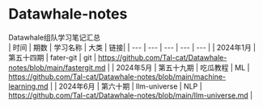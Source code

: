 # Datawhale-notes     
Datawhale组队学习笔记汇总   
| 时间 | 期数 | 学习名称 | 大类 | 链接|
| --- | --- | --- | --- | --- |
| 2024年1月 | 第五十四期 | fater-git | git | https://github.com/Tal-cat/Datawhale-notes/blob/main/fastergit.md |
| 2024年5月 | 第五十九期 | 吃瓜教程 | ML | https://github.com/Tal-cat/Datawhale-notes/blob/main/machine-learning.md |
| 2024年6月 | 第六十期 | llm-universe | NLP | https://github.com/Tal-cat/Datawhale-notes/blob/main/llm-universe.md |
